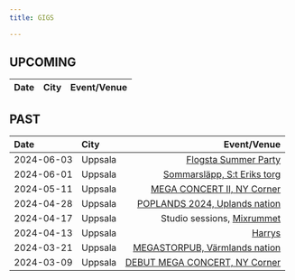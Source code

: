 ```yaml
---
title: GIGS

---
```


## UPCOMING
| Date  | City |  Event/Venue  |
| :--------- | :-------- | ---------: |

## PAST
| Date  | City |  Event/Venue  |
| :--------- | :-------- | ---------: |
| 2024-06-03 | Uppsala | [Flogsta Summer Party](https://www.facebook.com/events/850301320223187/) | 
| 2024-06-01 | Uppsala | [Sommarsläpp, S:t Eriks torg](https://www.facebook.com/events/927040068819857) 	| 
| 2024-05-11 | Uppsala | [MEGA CONCERT II, NY Corner](https://www.facebook.com/events/959992072178431) 	| 
| 2024-04-28 | Uppsala | [POPLANDS 2024, Uplands nation](https://www.facebook.com/events/2741400049356809) 	| 
| 2024-04-17 | Uppsala | Studio sessions, [Mixrummet](https://www.mixrummet.com/) | 
| 2024-04-13 | Uppsala | [Harrys](https://www.facebook.com/events/1567399097377138)	| 
| 2024-03-21 | Uppsala | [MEGASTORPUB, Värmlands nation](https://www.facebook.com/events/427681636373163) 	| 
| 2024-03-09 | Uppsala | [DEBUT MEGA CONCERT, NY Corner](https://www.facebook.com/events/2342812815905784) 	|  
